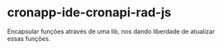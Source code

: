 # cronapp-ide-cronapi-rad-js
Encapsular funções através de uma lib, nos dando liberdade de atualizar essas funções.
